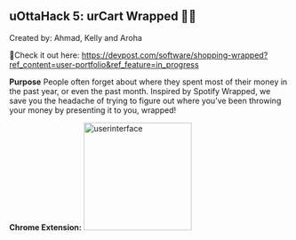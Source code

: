 ## uOttaHack 5: urCart Wrapped 🎁🛒
Created by: Ahmad, Kelly and Aroha

🌟Check it out here: https://devpost.com/software/shopping-wrapped?ref_content=user-portfolio&ref_feature=in_progress 

**Purpose**
People often forget about where they spent most of their money in the past year, or even the past month. Inspired by Spotify Wrapped, we save you the headache of trying to figure out where you’ve been throwing your money by presenting it to you, wrapped!

**Chrome Extension:**
<img width="194" alt="userinterface" src="https://user-images.githubusercontent.com/119460792/218329730-955608f9-4e86-488b-97f8-544f097517df.png">
